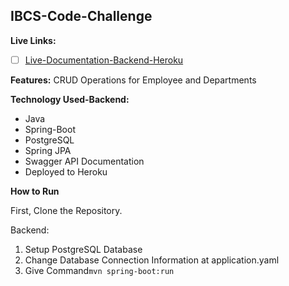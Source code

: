 ## IBCS-Code-Challenge

**Live Links:**

- [ ] [Live-Documentation-Backend-Heroku](https://ibcs-code-challenge-habib.herokuapp.com/swagger-ui.html)



**Features:**
CRUD Operations for Employee and Departments

**Technology Used-Backend:**
- Java
- Spring-Boot
- PostgreSQL
- Spring JPA
- Swagger API Documentation
- Deployed to Heroku

**How to Run**

First, Clone the Repository.

Backend:
1. Setup PostgreSQL Database
2. Change Database Connection Information at application.yaml
3. Give Command`mvn spring-boot:run`
